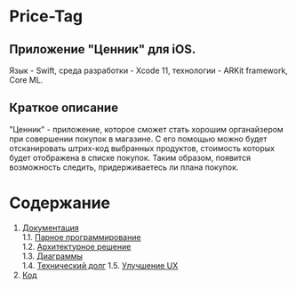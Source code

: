 # Price-Tag

## Приложение "Ценник" для iOS.
Язык - Swift, среда разработки - Xcode 11, технологии - ARKit framework, Core ML.

## Краткое описание
"Ценник" - приложение, которое сможет стать хорошим органайзером при совершении покупок в магазине. С его помощью можно будет 
отсканировать штрих-код выбранных продуктов, стоимость которых будет отображена в списке покупок. Таким образом, появится возможность
следить, придерживаетесь ли плана покупок.

# Содержание
1. [Документация](https://github.com/pobozhnaya18/Price-Tag/tree/master/Documents)  
1.1. [Парное программирование](https://github.com/pobozhnaya18/Price-Tag/blob/master/Documents/Pair%20Programming.md)    
1.2. [Архитектурное решение](https://github.com/pobozhnaya18/Price-Tag/blob/master/Documents/ArchitectualSolution.md)   
1.3. [Диаграммы](https://github.com/pobozhnaya18/Price-Tag/tree/master/Documents/Diagrams)  
1.4. [Технический долг](https://github.com/pobozhnaya18/Price-Tag/blob/master/Documents/TechnicalDebt.md)
1.5. [Улучшение UX](https://github.com/pobozhnaya18/Price-Tag/blob/master/Documents/UpgradeUX.md)
2. [Код](https://github.com/pobozhnaya18/Price-Tag/tree/master/Code)  
